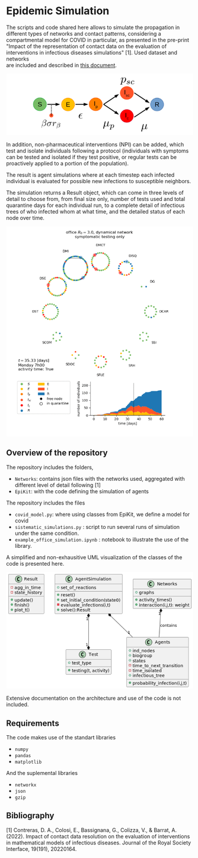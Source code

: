 # Epidemic Simulation

The scripts and code shared here allows to simulate the propagation in different types of networks and contact patterns, 
considering a compartmental model for COVID in particular, as presented in the pre-print "Impact of the representation
of contact data on the evaluation of interventions in infectious diseases simulations" [1]. Used dataset and networks  
are included and described in [this document](NETWORKS.md).

![Diagram of the compartmental model for COVID used](images/COVIDdiag.png)

In addition, non-pharmaceutical interventions (NPI) can be added, which test and isolate individuals following a protocol (individuals with symptoms can be tested and isolated if they test positive, or regular tests can be proactively applied to a portion of the population).

The result is agent simulations where at each timestep each infected individual is evaluated for possible new infections to susceptible neighbors.

The simulation returns a Result object, which can come in three levels of detail to choose from, from final size only, number of tests used and total quarantine days for each individual run, to a complete detail of infectious trees of who infected whom at what time, and the detailed status of each node over time.

![Animation of the result](images/sim_anim.gif)


## Overview of the repository

The repository includes the folders,
* `Networks`: contains json files with the networks used, aggregated with different level of detail following [1]
* `EpiKit`: with the code  defining the simulation of agents


The repository includes the files
* `covid_model.py`: where using classes from EpiKit, we define a model for covid
* `sistematic_simulations.py` : script to run several runs of simulation under the same condition.  
* `example_office_simulation.ipynb` : notebook to illustrate the use of the library. 


 A simplified and non-exhausitive UML visualization of the classes of the code is presented here.

![Animation of the result](images/uml_classes.png)

Extensive documentation on the architecture and use of the code is not included.

## Requirements
The code makes use of the standart libraries
* `numpy`
* `pandas`
* `matplotlib`

And the suplemental libraries
* `networkx`
* `json`
* `gzip`



## Bibliography
[1] Contreras, D. A., Colosi, E., Bassignana, G., Colizza, V., & Barrat, A. (2022). Impact of contact data resolution on the evaluation of interventions in mathematical models of infectious diseases. Journal of the Royal Society Interface, 19(191), 20220164.
